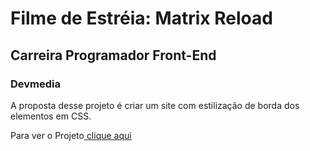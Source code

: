<h1>Filme de Estréia: Matrix Reload</h1>
<h2>Carreira Programador Front-End</h2>
<h3>Devmedia</h3>
<p>A proposta desse projeto é criar um site com estilização de borda dos elementos em CSS.</p>
<p>Para ver o Projeto<a href="https://devmedia.taoliveira.com.br/matrix-reload/" target="_blank"> clique aqui</a></p>